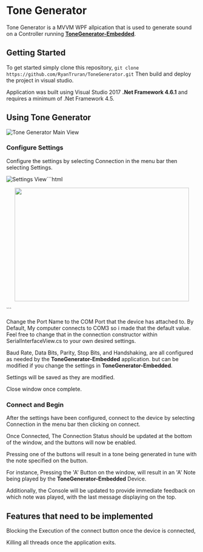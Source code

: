 
# Tone Generator

Tone Generator is a MVVM WPF allpication that is used to generate sound on a Controller running **[ToneGenerator-Embedded](Tone)**. 


## Getting Started

To get started simply clone this repository, 
```git clone https://github.com/RyanTruran/ToneGenerator.git```
Then build and deploy the project in visual studio. 

Application was built using Visual Studio 2017 **.Net Framework 4.6.1**
and requires a minimum of .Net Framework 4.5.

## Using Tone Generator
![Tone Generator Main View](https://imgur.com/kHZj2Cn.jpg)

### Configure Settings



Configure the settings by selecting Connection in the menu bar then selecting Settings.

![Settings View](https://imgur.com/nKNbPv0.jpg)```html
<p align="center">
  <img width="460" height="300" src="https://imgur.com/nKNbPv0.jpg">
</p>
```

Change the Port Name to the COM Port that the device has attached to. By Default, My computer connects to COM3 so i made that the default value. Feel free to change that in the connection constructor within SerialInterfaceView.cs to your own desired settings.

Baud Rate, Data Bits, Parity, Stop Bits, and Handshaking, are all configured as needed by the **ToneGenerator-Embedded** application. but can be modified if you change the settings in **ToneGenerator-Embedded**.

Settings will be saved as they are modified.

Close window once complete.
### Connect and Begin
After the settings have been configured, connect to the device by selecting Connection in the menu bar then clicking on connect. 

Once Connected, The Connection Status should be updated at the bottom of the window, and the buttons will now be enabled. 

Pressing one of the buttons will result in a tone being generated in tune with the note specified on the button. 

For instance, Pressing the 'A' Button on the window, will result in an 'A' Note being played by the **ToneGenerator-Embedded** Device.

Additionally, the Console will be updated to provide immediate feedback on which note was played, with the last message displaying on the top.

## Features that need to be implemented

Blocking the Execution of the connect button once the device is connected,

Killing all threads once the application exits. 


<!--stackedit_data:
eyJoaXN0b3J5IjpbMTI4MDk0NjQ4MSwtOTUxODI5NzNdfQ==
-->